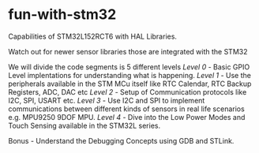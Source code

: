 # fun-with-stm32

Capabilities of STM32L152RCT6 with HAL Libraries.
 
Watch out for newer sensor libraries those are integrated with the STM32 

We will divide the code segments is 5 different levels
*Level 0* - Basic GPIO Level implentations for understanding what is happening. 
*Level 1* - Use the peripherals available in the STM MCu itself like RTC Calendar, RTC Backup Registers, ADC, DAC etc
*Level 2* - Setup of Communication protocols like I2C, SPI, USART etc. 
*Level 3* - Use I2C and SPI to implement communications between different kinds of sensors in real life scenarios e.g. MPU9250 9DOF MPU.
*Level 4* - Dive into the Low Power Modes and Touch Sensing available in the STM32L series.

Bonus - Understand the Debugging Concepts using GDB and STLink.

